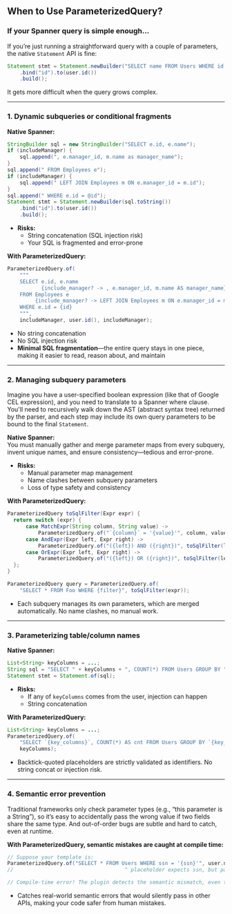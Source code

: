 ## When to Use ParameterizedQuery?

### If your Spanner query is simple enough…
If you’re just running a straightforward query with a couple of parameters, the native `Statement` API is fine:
```java
Statement stmt = Statement.newBuilder("SELECT name FROM Users WHERE id = @id")
    .bind("id").to(user.id())
    .build();
```

It gets more difficult when the query grows complex.

---

### 1. **Dynamic subqueries or conditional fragments**

**Native Spanner:**
```java
StringBuilder sql = new StringBuilder("SELECT e.id, e.name");
if (includeManager) {
    sql.append(", e.manager_id, m.name as manager_name");
}
sql.append(" FROM Employees e");
if (includeManager) {
    sql.append(" LEFT JOIN Employees m ON e.manager_id = m.id");
}
sql.append(" WHERE e.id = @id");
Statement stmt = Statement.newBuilder(sql.toString())
    .bind("id").to(user.id())
    .build();
```
- **Risks:**
  - String concatenation (SQL injection risk)
  - Your SQL is fragmented and error-prone

**With ParameterizedQuery:**
```java
ParameterizedQuery.of(
    """
    SELECT e.id, e.name
           {include_manager? -> , e.manager_id, m.name AS manager_name}
    FROM Employees e
         {include_manager? -> LEFT JOIN Employees m ON e.manager_id = m.id}
    WHERE e.id = {id}
    """,
    includeManager, user.id(), includeManager);
```
- No string concatenation  
- No SQL injection risk  
- **Minimal SQL fragmentation**—the entire query stays in one piece, making it easier to read, reason about, and maintain  

---

### 2. **Managing subquery parameters**

Imagine you have a user-specified boolean expression (like that of Google CEL expression),
and you need to translate to a Spanner where clause. You'll need to recursively walk down the AST
(abstract syntax tree) returned by the parser, and each step may include its own query parameters
to be bound to the final `Statement`.

**Native Spanner:**  
You must manually gather and merge parameter maps from every subquery, invent unique names, and ensure consistency—tedious and error-prone.
- **Risks:**
  - Manual parameter map management
  - Name clashes between subquery parameters
  - Loss of type safety and consistency

**With ParameterizedQuery:**  
```java
ParameterizedQuery toSqlFilter(Expr expr) {
  return switch (expr) {
      case MatchExpr(String column, String value) ->
          ParameterizedQuery.of("`{column}` = '{value}'", column, value);
      case AndExpr(Expr left, Expr right) ->
          ParameterizedQuery.of("({left}) AND ({right})", toSqlFilter(left), toSqlFilter(right));
      case OrExpr(Expr left, Expr right) ->
          ParameterizedQuery.of("({left}) OR ({right})", toSqlFilter(left), toSqlFilter(right));
  };
}

ParameterizedQuery query = ParameterizedQuery.of(
    "SELECT * FROM Foo WHERE {filter}", toSqlFilter(expr));
```
- Each subquery manages its own parameters, which are merged automatically. No name clashes, no manual work.

---

### 3. **Parameterizing table/column names**

**Native Spanner:**
```java
List<String> keyColumns = ...;
String sql = "SELECT " + keyColumns + ", COUNT(*) FROM Users GROUP BY " + keyColumns.stream().join(", ");
Statement stmt = Statement.of(sql);
```
- **Risks:**
  - If any of `keyColumns` comes from the user, injection can happen
  - String concatenation

**With ParameterizedQuery:**
```java
List<String> keyColumns = ...;
ParameterizedQuery.of(
    "SELECT `{key_columns}`, COUNT(*) AS cnt FROM Users GROUP BY `{key_columns}`",
    keyColumns);
```
- Backtick-quoted placeholders are strictly validated as identifiers. No string concat or injection risk.

---

### 4. **Semantic error prevention**

Traditional frameworks only check parameter types (e.g., “this parameter is a String”),
so it’s easy to accidentally pass the wrong value if two fields share the same type.
And out-of-order bugs are subtle and hard to catch, even at runtime.

**With ParameterizedQuery, semantic mistakes are caught at compile time:**
```java
// Suppose your template is:
ParameterizedQuery.of("SELECT * FROM Users WHERE ssn = '{ssn}'", user.name());
//                                    ^ placeholder expects ssn, but passed name()

// Compile-time error! The plugin detects the semantic mismatch, even though both are String.
```
- Catches real-world semantic errors that would silently pass in other APIs, making your code safer from human mistakes.
